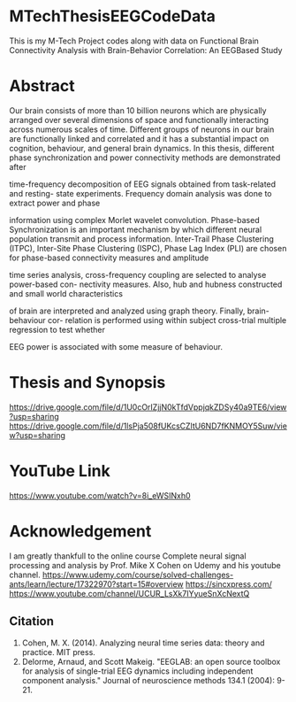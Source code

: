 # MTechThesisEEGCodeData
This is my M-Tech Project codes along with data on Functional Brain Connectivity Analysis with Brain-Behavior Correlation: An EEGBased Study

# Abstract
Our brain consists of more than 10 billion neurons which are physically arranged over
several dimensions of space and functionally interacting across numerous scales of time.
Different groups of neurons in our brain are functionally linked and correlated and it has
a substantial impact on cognition, behaviour, and general brain dynamics. In this thesis,
different phase synchronization and power connectivity methods are demonstrated after

time-frequency decomposition of EEG signals obtained from task-related and resting-
state experiments. Frequency domain analysis was done to extract power and phase

information using complex Morlet wavelet convolution. Phase-based Synchronization
is an important mechanism by which different neural population transmit and process
information. Inter-Trail Phase Clustering (ITPC), Inter-Site Phase Clustering (ISPC),
Phase Lag Index (PLI) are chosen for phase-based connectivity measures and amplitude

time series analysis, cross-frequency coupling are selected to analyse power-based con-
nectivity measures. Also, hub and hubness constructed and small world characteristics

of brain are interpreted and analyzed using graph theory. Finally, brain-behaviour cor-
relation is performed using within subject cross-trial multiple regression to test whether

EEG power is associated with some measure of behaviour.


# Thesis and Synopsis
https://drive.google.com/file/d/1U0cOrIZjjN0kTfdVppjqkZDSy40a9TE6/view?usp=sharing
https://drive.google.com/file/d/1lsPja508fUKcsCZltU6ND7fKNMOY5Suw/view?usp=sharing

# YouTube Link
https://www.youtube.com/watch?v=8i_eWSINxh0

# Acknowledgement

I am greatly thankfull to the online course Complete neural signal processing and analysis by Prof. Mike X Cohen on Udemy and his youtube channel.
https://www.udemy.com/course/solved-challenges-ants/learn/lecture/17322970?start=15#overview
https://sincxpress.com/
https://www.youtube.com/channel/UCUR_LsXk7IYyueSnXcNextQ

Citation 
-------------------------------------------------------------------------------------------
1. Cohen, M. X. (2014). Analyzing neural time series data: theory and practice. MIT press.
2. Delorme, Arnaud, and Scott Makeig. "EEGLAB: an open source toolbox for analysis of single-trial EEG dynamics including independent component analysis." Journal of neuroscience methods 134.1 (2004): 9-21.
